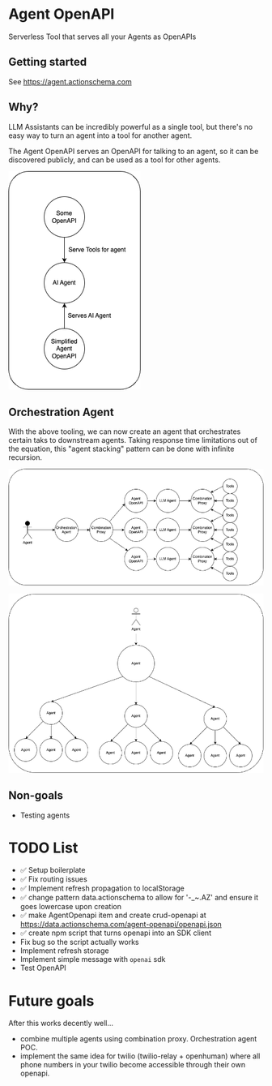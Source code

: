 # Agent OpenAPI

Serverless Tool that serves all your Agents as OpenAPIs

## Getting started

See https://agent.actionschema.com

## Why?

LLM Assistants can be incredibly powerful as a single tool, but there's no easy way to turn an agent into a tool for another agent.

The Agent OpenAPI serves an OpenAPI for talking to an agent, so it can be discovered publicly, and can be used as a tool for other agents.

![](agent-openapi.drawio.png)

## Orchestration Agent

With the above tooling, we can now create an agent that orchestrates certain taks to downstream agents. Taking response time limitations out of the equation, this "agent stacking" pattern can be done with infinite recursion.

![](orchestration-agent.drawio.png)

![](agent-stacking.drawio.png)

## Non-goals

- Testing agents

# TODO List

- ✅ Setup boilerplate
- ✅ Fix routing issues
- ✅ Implement refresh propagation to localStorage
- ✅ change pattern data.actionschema to allow for '-\_~.AZ' and ensure it goes lowercase upon creation
- ✅ make AgentOpenapi item and create crud-openapi at https://data.actionschema.com/agent-openapi/openapi.json
- ✅ create npm script that turns openapi into an SDK client
- Fix bug so the script actually works
- Implement refresh storage
- Implement simple message with `openai` sdk
- Test OpenAPI

# Future goals

After this works decently well...

- combine multiple agents using combination proxy. Orchestration agent POC.
- implement the same idea for twilio (twilio-relay + openhuman) where all phone numbers in your twilio become accessible through their own openapi.
